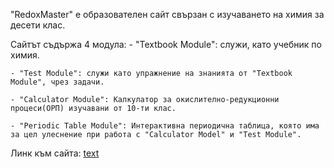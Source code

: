 "RedoxMaster" е образователен сайт свързан с изучаването на химия за десети клас.

Сайтът съдържа 4 модула:
    - "Textbook Module": служи, като учебник по химия.

    - "Test Module": служи като упражнение на знанията от "Textbook Module", чрез задачи.

    - "Calculator Module": Калкулатор за окислително-редукционни процеси(ОРП) изучавани от 10-ти клас.

    - "Periodic Table Module": Интерактивна периодична таблица, която има за цел улеснение при работа с "Calculator Model" и "Test Module".

Линк към сайта: [text](https://demo.agsteam.eu/Admin/homepage.html)